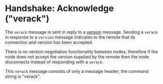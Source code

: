 # Handshake: Acknowledge ("verack")

The `verack` message is sent in reply to a [version](/protocol/network/messages/version) message.  Sending a `verack` in response to a `version` message indicates to the remote that its connection and version has been accepted.

There is no version negotiation functionality between nodes; therefore if the node does not accept the version supplied by the remote then the node disconnects instead of responding with a `verack`.

This `verack` message consists of only a message header; the command string is "verack".